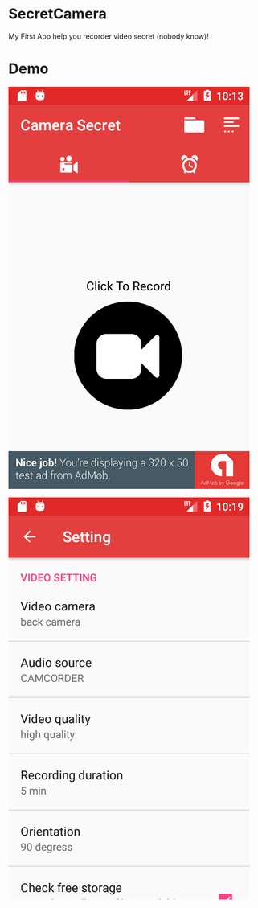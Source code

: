 # SecretCamera
My First App help you recorder video secret (nobody know)!

# Demo
![](https://github.com/TrungNguyen1208/SecretCamera/blob/master/SecretCamera.png)

![](https://github.com/TrungNguyen1208/SecretCamera/blob/master/Setting.png)
